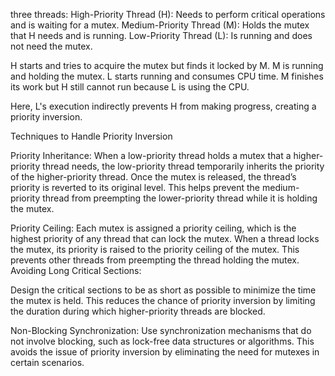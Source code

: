 three threads:
High-Priority Thread (H): Needs to perform critical operations and is waiting for a mutex.
Medium-Priority Thread (M): Holds the mutex that H needs and is running.
Low-Priority Thread (L): Is running and does not need the mutex.


H starts and tries to acquire the mutex but finds it locked by M.
M is running and holding the mutex.
L starts running and consumes CPU time.
M finishes its work but H still cannot run because L is using the CPU.

Here, L's execution indirectly prevents H from making progress, creating a priority inversion.

Techniques to Handle Priority Inversion

Priority Inheritance:
When a low-priority thread holds a mutex that a higher-priority thread needs, the low-priority thread temporarily inherits the priority of the higher-priority thread.
Once the mutex is released, the thread’s priority is reverted to its original level.
This helps prevent the medium-priority thread from preempting the lower-priority thread while it is holding the mutex.

Priority Ceiling:
Each mutex is assigned a priority ceiling, which is the highest priority of any thread that can lock the mutex.
When a thread locks the mutex, its priority is raised to the priority ceiling of the mutex.
This prevents other threads from preempting the thread holding the mutex.
Avoiding Long Critical Sections:

Design the critical sections to be as short as possible to minimize the time the mutex is held.
This reduces the chance of priority inversion by limiting the duration during which higher-priority threads are blocked.


Non-Blocking Synchronization:
Use synchronization mechanisms that do not involve blocking, such as lock-free data structures or algorithms.
This avoids the issue of priority inversion by eliminating the need for mutexes in certain scenarios.

